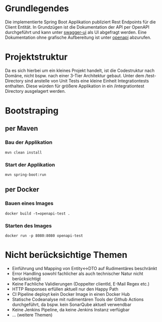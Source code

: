 # Grundlegendes
Die implementierte Spring Boot Applikation publiziert Rest Endpoints für die Client Entität.
In Grundzügen ist die Dokumentation der API per OpenAPI durchgeführt und kann unter [swagger-ui](http://localhost:8080/api/swagger-ui/index.html) als UI abgefragt werden.
Eine Dokumentation ohne grafische Aufbereitung ist unter [openapi](http://localhost:8080/api/openapi) abzurufen.

# Projektstruktur 
Da es sich hierbei um ein kleines Projekt handelt, ist die Codestruktur nach Domäne, nicht bspw. nach einer 3-Tier Architektur gebaut. 
Unter dem /test-Directory sind anstelle von Unit Tests eine kleine Einheit Integrationtests enthalten. 
Diese würden für größere Applikation in ein /integrationtest Directory ausgelagert werden. 

# Bootstraping
## per Maven
### Bau der Applikation
`mvn clean install`
### Start der Applikation
`mvn spring-boot:run`

## per Docker
### Bauen eines Images
`docker build -t=openapi-test .`
### Starten des Images
`docker run -p 8080:8080 openapi-test`


# Nicht berücksichtige Themen
- Einführung und Mapping von Entity<->DTO auf Rudimentäres beschränkt
- Error Handling sowohl fachlicher als auch technischer Natur nicht berücksichtigt 
- Keine Fachliche Validierungen (Doppelter clientId, E-Mail Regex etc.)
- HTTP Responses erfüllen aktuell nur den Happy Path
- CI Pipeline deployt kein Docker Image in einen Docker Hub
- Statische Codeanalyse mit rudimentären Tools der Github Actions durchgeführt, da bspw. kein SonarQube aktuell verwendbar
- Keine Jenkins Pipeline, da keine Jenkins Instanz verfügbar
- ... (weitere Themen)
